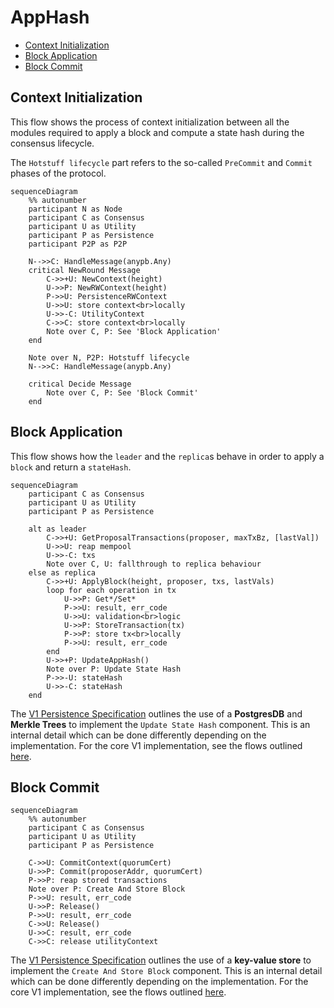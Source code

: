 # AppHash <!-- omit in toc -->

- [Context Initialization](#context-initialization)
- [Block Application](#block-application)
- [Block Commit](#block-commit)

## Context Initialization

This flow shows the process of context initialization between all the modules required to apply a block and compute a state hash during the consensus lifecycle.

The `Hotstuff lifecycle` part refers to the so-called `PreCommit` and `Commit` phases of the protocol.

```mermaid
sequenceDiagram
    %% autonumber
    participant N as Node
    participant C as Consensus
    participant U as Utility
    participant P as Persistence
    participant P2P as P2P

    N-->>C: HandleMessage(anypb.Any)
    critical NewRound Message
        C->>+U: NewContext(height)
        U->>P: NewRWContext(height)
        P->>U: PersistenceRWContext
        U->>U: store context<br>locally
        U->>-C: UtilityContext
        C->>C: store context<br>locally
        Note over C, P: See 'Block Application'
    end

    Note over N, P2P: Hotstuff lifecycle
    N-->>C: HandleMessage(anypb.Any)

    critical Decide Message
        Note over C, P: See 'Block Commit'
    end
```

## Block Application

This flow shows how the `leader` and the `replica`s behave in order to apply a `block` and return a `stateHash`.
```mermaid
sequenceDiagram
    participant C as Consensus
    participant U as Utility
    participant P as Persistence

    alt as leader
        C->>+U: GetProposalTransactions(proposer, maxTxBz, [lastVal])
        U->>U: reap mempool
        U->>-C: txs
        Note over C, U: fallthrough to replica behaviour
    else as replica
        C->>+U: ApplyBlock(height, proposer, txs, lastVals)
        loop for each operation in tx
            U->>P: Get*/Set*
            P->>U: result, err_code
            U->>U: validation<br>logic
            U->>P: StoreTransaction(tx)
            P->>P: store tx<br>locally
            P->>U: result, err_code
        end
        U->>+P: UpdateAppHash()
        Note over P: Update State Hash
        P->>-U: stateHash
        U->>-C: stateHash
    end
```

The [V1 Persistence Specification](https://github.com/pokt-network/pocket-network-protocol/tree/main/persistence) outlines the use of a **PostgresDB** and **Merkle Trees** to implement the `Update State Hash` component. This is an internal detail which can be done differently depending on the implementation. For the core V1 implementation, see the flows outlined [here](../../../persistence/docs/AppHash.md).

## Block Commit

```mermaid
sequenceDiagram
    %% autonumber
    participant C as Consensus
    participant U as Utility
    participant P as Persistence

    C->>U: CommitContext(quorumCert)
    U->>P: Commit(proposerAddr, quorumCert)
    P->>P: reap stored transactions
    Note over P: Create And Store Block
    P->>U: result, err_code
    U->>P: Release()
    P->>U: result, err_code
    C->>U: Release()
    U->>C: result, err_code
    C->>C: release utilityContext
```

The [V1 Persistence Specification](https://github.com/pokt-network/pocket-network-protocol/tree/main/persistence) outlines the use of a **key-value store** to implement the `Create And Store Block` component. This is an internal detail which can be done differently depending on the implementation. For the core V1 implementation, see the flows outlined [here](../../../persistence/docs/AppHash.md).
